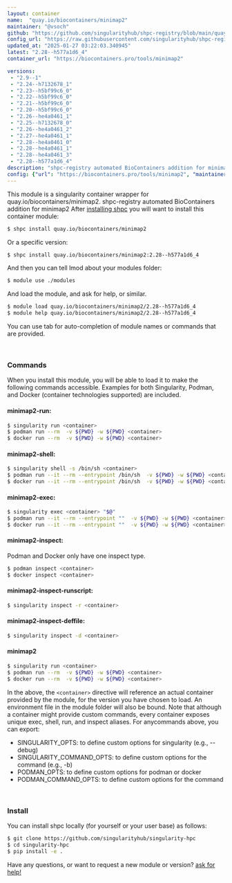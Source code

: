 ```yaml
---
layout: container
name:  "quay.io/biocontainers/minimap2"
maintainer: "@vsoch"
github: "https://github.com/singularityhub/shpc-registry/blob/main/quay.io/biocontainers/minimap2/container.yaml"
config_url: "https://raw.githubusercontent.com/singularityhub/shpc-registry/main/quay.io/biocontainers/minimap2/container.yaml"
updated_at: "2025-01-27 03:22:03.340945"
latest: "2.28--h577a1d6_4"
container_url: "https://biocontainers.pro/tools/minimap2"

versions:
 - "2.9--1"
 - "2.24--h7132678_1"
 - "2.23--h5bf99c6_0"
 - "2.22--h5bf99c6_0"
 - "2.21--h5bf99c6_0"
 - "2.20--h5bf99c6_0"
 - "2.26--he4a0461_1"
 - "2.25--h7132678_0"
 - "2.26--he4a0461_2"
 - "2.27--he4a0461_1"
 - "2.28--he4a0461_0"
 - "2.28--he4a0461_1"
 - "2.28--he4a0461_3"
 - "2.28--h577a1d6_4"
description: "shpc-registry automated BioContainers addition for minimap2"
config: {"url": "https://biocontainers.pro/tools/minimap2", "maintainer": "@vsoch", "description": "shpc-registry automated BioContainers addition for minimap2", "latest": {"2.28--h577a1d6_4": "sha256:8310d4996f929c1dbde6d2b17b755d211d6e4493ce6cc3d514842cf8df27af80"}, "tags": {"2.9--1": "sha256:75efbdaa8b662c2dbbe9d45e41b36145aeb123b7edf8fd01b10a7dffdd74bdda", "2.24--h7132678_1": "sha256:1f23d5cfbefb25ef4f9a0ee5b4f78d3b6cb0b3c955028d80e1d8b00bc97e299a", "2.23--h5bf99c6_0": "sha256:9c92147fd11759b5fc8ae02689b80075a134fce6b8f206a0dd7708cf2513f14d", "2.22--h5bf99c6_0": "sha256:54bc2790ccb2c2c4c24e0f78a5bb9108a9cb9ad91b1c038193a9fa75ab8b71f4", "2.21--h5bf99c6_0": "sha256:0e5701f734cedfa87a664d3625042d72e4a27dc7b8a4c68f73c62b89458ab77c", "2.20--h5bf99c6_0": "sha256:8cc6619d3b914a84ea94cb8eb82ebe71ad109e9fc8a432daf0ce61dba22f0f42", "2.26--he4a0461_1": "sha256:5eaf5622efda537f3a1694afc05cb1606a3afd2bc3fdf57984f65de7015d8441", "2.25--h7132678_0": "sha256:09d9cecd5f84627b3a4151244a1c766089ab00dd9f6501da9fce3a36fb77f823", "2.26--he4a0461_2": "sha256:cd7c53b2dc251b86cb7c6058a0d45ecdd02d438ec39339ce67ae0015ee49d440", "2.27--he4a0461_1": "sha256:e0137020127083fa519e9414eed0da1f9004244884456991020ae47e9319ca23", "2.28--he4a0461_0": "sha256:da4304094b716fd7ac7ff5738442c117a2e65868d7ec2b790db7e98626c67e79", "2.28--he4a0461_1": "sha256:c97a8030f7ef3112e4dac6ace59af9931aec0386725e3c3f3ec30abcda804bd9", "2.28--he4a0461_3": "sha256:0c397895db3b494baa4f78de7110d516a1a57707d9c7df456634220bffd965ba", "2.28--h577a1d6_4": "sha256:8310d4996f929c1dbde6d2b17b755d211d6e4493ce6cc3d514842cf8df27af80"}, "docker": "quay.io/biocontainers/minimap2"}
---
```


This module is a singularity container wrapper for quay.io/biocontainers/minimap2.
shpc-registry automated BioContainers addition for minimap2
After [installing shpc](#install) you will want to install this container module:


```bash
$ shpc install quay.io/biocontainers/minimap2
```

Or a specific version:

```bash
$ shpc install quay.io/biocontainers/minimap2:2.28--h577a1d6_4
```

And then you can tell lmod about your modules folder:

```bash
$ module use ./modules
```

And load the module, and ask for help, or similar.

```bash
$ module load quay.io/biocontainers/minimap2/2.28--h577a1d6_4
$ module help quay.io/biocontainers/minimap2/2.28--h577a1d6_4
```

You can use tab for auto-completion of module names or commands that are provided.

<br>

### Commands

When you install this module, you will be able to load it to make the following commands accessible.
Examples for both Singularity, Podman, and Docker (container technologies supported) are included.

#### minimap2-run:

```bash
$ singularity run <container>
$ podman run --rm  -v ${PWD} -w ${PWD} <container>
$ docker run --rm  -v ${PWD} -w ${PWD} <container>
```

#### minimap2-shell:

```bash
$ singularity shell -s /bin/sh <container>
$ podman run --it --rm --entrypoint /bin/sh  -v ${PWD} -w ${PWD} <container>
$ docker run --it --rm --entrypoint /bin/sh  -v ${PWD} -w ${PWD} <container>
```

#### minimap2-exec:

```bash
$ singularity exec <container> "$@"
$ podman run --it --rm --entrypoint ""  -v ${PWD} -w ${PWD} <container> "$@"
$ docker run --it --rm --entrypoint ""  -v ${PWD} -w ${PWD} <container> "$@"
```

#### minimap2-inspect:

Podman and Docker only have one inspect type.

```bash
$ podman inspect <container>
$ docker inspect <container>
```

#### minimap2-inspect-runscript:

```bash
$ singularity inspect -r <container>
```

#### minimap2-inspect-deffile:

```bash
$ singularity inspect -d <container>
```



#### minimap2

```bash
$ singularity run <container>
$ podman run --rm  -v ${PWD} -w ${PWD} <container>
$ docker run --rm  -v ${PWD} -w ${PWD} <container>
```


In the above, the `<container>` directive will reference an actual container provided
by the module, for the version you have chosen to load. An environment file in the
module folder will also be bound. Note that although a container
might provide custom commands, every container exposes unique exec, shell, run, and
inspect aliases. For anycommands above, you can export:

 - SINGULARITY_OPTS: to define custom options for singularity (e.g., --debug)
 - SINGULARITY_COMMAND_OPTS: to define custom options for the command (e.g., -b)
 - PODMAN_OPTS: to define custom options for podman or docker
 - PODMAN_COMMAND_OPTS: to define custom options for the command

<br>

### Install

You can install shpc locally (for yourself or your user base) as follows:

```bash
$ git clone https://github.com/singularityhub/singularity-hpc
$ cd singularity-hpc
$ pip install -e .
```

Have any questions, or want to request a new module or version? [ask for help!](https://github.com/singularityhub/singularity-hpc/issues)